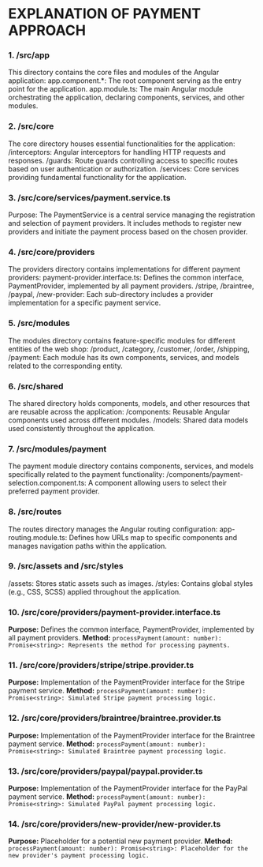 # EXPLANATION OF PAYMENT APPROACH

### 1. /src/app
This directory contains the core files and modules of the Angular application:
app.component.*: The root component serving as the entry point for the application.
app.module.ts: The main Angular module orchestrating the application, declaring components, services, and other modules.

### 2. /src/core
The core directory houses essential functionalities for the application:
/interceptors: Angular interceptors for handling HTTP requests and responses.
/guards: Route guards controlling access to specific routes based on user authentication or authorization.
/services: Core services providing fundamental functionality for the application.

### 3. /src/core/services/payment.service.ts
Purpose: The PaymentService is a central service managing the registration and selection of payment providers. It includes methods to register new providers and initiate the payment process based on the chosen provider.

### 4. /src/core/providers
The providers directory contains implementations for different payment providers:
payment-provider.interface.ts: Defines the common interface, PaymentProvider, implemented by all payment providers.
/stripe, /braintree, /paypal, /new-provider: Each sub-directory includes a provider implementation for a specific payment service.

### 5. /src/modules
The modules directory contains feature-specific modules for different entities of the web shop:
/product, /category, /customer, /order, /shipping, /payment: Each module has its own components, services, and models related to the corresponding entity.

### 6. /src/shared
The shared directory holds components, models, and other resources that are reusable across the application:
/components: Reusable Angular components used across different modules.
/models: Shared data models used consistently throughout the application.

### 7. /src/modules/payment
The payment module directory contains components, services, and models specifically related to the payment functionality:
/components/payment-selection.component.ts: A component allowing users to select their preferred payment provider.

### 8. /src/routes
The routes directory manages the Angular routing configuration:
app-routing.module.ts: Defines how URLs map to specific components and manages navigation paths within the application.

### 9. /src/assets and /src/styles
/assets: Stores static assets such as images.
/styles: Contains global styles (e.g., CSS, SCSS) applied throughout the application.

### 10. /src/core/providers/payment-provider.interface.ts
**Purpose:** Defines the common interface, PaymentProvider, implemented by all payment providers.
**Method:**
`processPayment(amount: number): Promise<string>: Represents the method for processing payments.`

### 11. /src/core/providers/stripe/stripe.provider.ts
**Purpose:** Implementation of the PaymentProvider interface for the Stripe payment service.
**Method:**
`processPayment(amount: number): Promise<string>: Simulated Stripe payment processing logic.`

### 12. /src/core/providers/braintree/braintree.provider.ts
**Purpose:** Implementation of the PaymentProvider interface for the Braintree payment service.
**Method:**
`processPayment(amount: number): Promise<string>: Simulated Braintree payment processing logic.`

### 13. /src/core/providers/paypal/paypal.provider.ts
**Purpose:** Implementation of the PaymentProvider interface for the PayPal payment service.
**Method:**
`processPayment(amount: number): Promise<string>: Simulated PayPal payment processing logic.`

### 14. /src/core/providers/new-provider/new-provider.ts
**Purpose:** Placeholder for a potential new payment provider.
**Method:**
`processPayment(amount: number): Promise<string>: Placeholder for the new provider's payment processing logic.`
